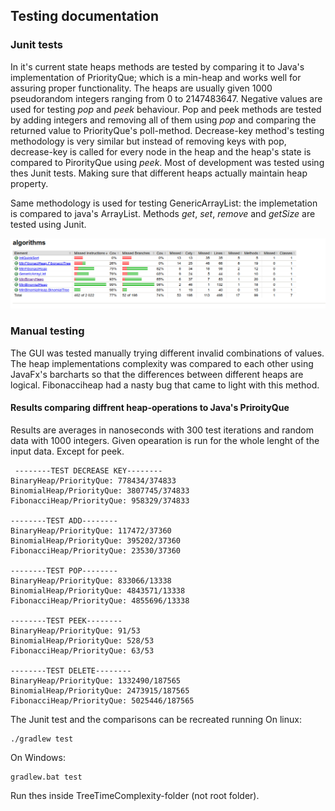 ## Testing documentation ##


### Junit tests ###
 In it's current state heaps methods are tested by comparing it to Java's implementation of PriorityQue; which is a min-heap
 and works well for assuring proper functionality.
 The heaps are usually given 1000 pseudorandom integers ranging from 0 to 2147483647. Negative values are used for testing *pop* and *peek* behaviour. 
 Pop and peek methods are tested by adding integers and removing all of them using *pop* and comparing the returned value to PriorityQue's
 poll-method. Decrease-key method's testing methodology is very similar but instead of removing keys with pop, decrease-key is called for every node in the heap and the heap's state is compared to PirorityQue using *peek*.
 Most of development was tested using thes Junit tests. Making sure that different heaps actually maintain heap property.
 
 Same methodology is used for testing GenericArrayList: the implemetation is compared to java's ArrayList. 
 Methods *get*, *set*, *remove* and *getSize* are tested using Junit.
 
 ![](https://github.com/JoonaHa/TreeTimeComplexity/blob/master/documentation/jacoco.png)
 
 ### Manual testing ###
 The GUI was tested manually trying different invalid combinations of values. 
 The heap implementations complexity was compared to each other using JavaFx's barcharts so that the differences between different heaps are logical. Fibonacciheap had a nasty bug that came to light with this method.
 
 
#### Results comparing diffrent heap-operations to Java's PriroityQue ####
Results are averages in nanoseconds with 300 test iterations and random data with 1000 integers.
Given opearation is run for the whole lenght of the input data. Except for peek.


     --------TEST DECREASE KEY--------
    BinaryHeap/PriorityQue: 778434/374833
    BinomialHeap/PriorityQue: 3807745/374833
    FibonacciHeap/PriorityQue: 958329/374833

    --------TEST ADD--------
    BinaryHeap/PriorityQue: 117472/37360
    BinomialHeap/PriorityQue: 395202/37360
    FibonacciHeap/PriorityQue: 23530/37360

    --------TEST POP--------
    BinaryHeap/PriorityQue: 833066/13338
    BinomialHeap/PriorityQue: 4843571/13338
    FibonacciHeap/PriorityQue: 4855696/13338

    --------TEST PEEK--------
    BinaryHeap/PriorityQue: 91/53
    BinomialHeap/PriorityQue: 528/53
    FibonacciHeap/PriorityQue: 63/53

    --------TEST DELETE--------
    BinaryHeap/PriorityQue: 1332490/187565
    BinomialHeap/PriorityQue: 2473915/187565
    FibonacciHeap/PriorityQue: 5025446/187565


The Junit test and the comparisons can be recreated running
On linux:
```
./gradlew test
```
On Windows:
```
gradlew.bat test
```
 Run thes inside TreeTimeComplexity-folder (not root folder).
